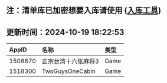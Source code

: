 ## 注：清单库已加密想要入库请使用 ([入库工具](https://github.com/BlankTMing/ManifestAutoUpdate/releases))

## 更新时间：2024-10-19 18:22:53
| AppID | 名称 | 类型  |
| :-------------------- | :----------------------------- | :----------- |
| 1508670 | 正宗台湾十六张麻将3| Game |
| 1518300 | TwoGuysOneCabin| Game |
